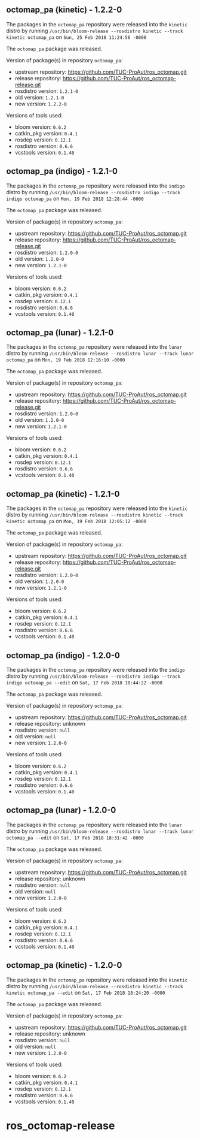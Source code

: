## octomap_pa (kinetic) - 1.2.2-0

The packages in the `octomap_pa` repository were released into the `kinetic` distro by running `/usr/bin/bloom-release --rosdistro kinetic --track kinetic octomap_pa` on `Sun, 25 Feb 2018 11:24:56 -0000`

The `octomap_pa` package was released.

Version of package(s) in repository `octomap_pa`:

- upstream repository: https://github.com/TUC-ProAut/ros_octomap.git
- release repository: https://github.com/TUC-ProAut/ros_octomap-release.git
- rosdistro version: `1.2.1-0`
- old version: `1.2.1-0`
- new version: `1.2.2-0`

Versions of tools used:

- bloom version: `0.6.2`
- catkin_pkg version: `0.4.1`
- rosdep version: `0.12.1`
- rosdistro version: `0.6.6`
- vcstools version: `0.1.40`


## octomap_pa (indigo) - 1.2.1-0

The packages in the `octomap_pa` repository were released into the `indigo` distro by running `/usr/bin/bloom-release --rosdistro indigo --track indigo octomap_pa` on `Mon, 19 Feb 2018 12:28:44 -0000`

The `octomap_pa` package was released.

Version of package(s) in repository `octomap_pa`:

- upstream repository: https://github.com/TUC-ProAut/ros_octomap.git
- release repository: https://github.com/TUC-ProAut/ros_octomap-release.git
- rosdistro version: `1.2.0-0`
- old version: `1.2.0-0`
- new version: `1.2.1-0`

Versions of tools used:

- bloom version: `0.6.2`
- catkin_pkg version: `0.4.1`
- rosdep version: `0.12.1`
- rosdistro version: `0.6.6`
- vcstools version: `0.1.40`


## octomap_pa (lunar) - 1.2.1-0

The packages in the `octomap_pa` repository were released into the `lunar` distro by running `/usr/bin/bloom-release --rosdistro lunar --track lunar octomap_pa` on `Mon, 19 Feb 2018 12:16:10 -0000`

The `octomap_pa` package was released.

Version of package(s) in repository `octomap_pa`:

- upstream repository: https://github.com/TUC-ProAut/ros_octomap.git
- release repository: https://github.com/TUC-ProAut/ros_octomap-release.git
- rosdistro version: `1.2.0-0`
- old version: `1.2.0-0`
- new version: `1.2.1-0`

Versions of tools used:

- bloom version: `0.6.2`
- catkin_pkg version: `0.4.1`
- rosdep version: `0.12.1`
- rosdistro version: `0.6.6`
- vcstools version: `0.1.40`


## octomap_pa (kinetic) - 1.2.1-0

The packages in the `octomap_pa` repository were released into the `kinetic` distro by running `/usr/bin/bloom-release --rosdistro kinetic --track kinetic octomap_pa` on `Mon, 19 Feb 2018 12:05:12 -0000`

The `octomap_pa` package was released.

Version of package(s) in repository `octomap_pa`:

- upstream repository: https://github.com/TUC-ProAut/ros_octomap.git
- release repository: https://github.com/TUC-ProAut/ros_octomap-release.git
- rosdistro version: `1.2.0-0`
- old version: `1.2.0-0`
- new version: `1.2.1-0`

Versions of tools used:

- bloom version: `0.6.2`
- catkin_pkg version: `0.4.1`
- rosdep version: `0.12.1`
- rosdistro version: `0.6.6`
- vcstools version: `0.1.40`


## octomap_pa (indigo) - 1.2.0-0

The packages in the `octomap_pa` repository were released into the `indigo` distro by running `/usr/bin/bloom-release --rosdistro indigo --track indigo octomap_pa --edit` on `Sat, 17 Feb 2018 18:44:22 -0000`

The `octomap_pa` package was released.

Version of package(s) in repository `octomap_pa`:

- upstream repository: https://github.com/TUC-ProAut/ros_octomap.git
- release repository: unknown
- rosdistro version: `null`
- old version: `null`
- new version: `1.2.0-0`

Versions of tools used:

- bloom version: `0.6.2`
- catkin_pkg version: `0.4.1`
- rosdep version: `0.12.1`
- rosdistro version: `0.6.6`
- vcstools version: `0.1.40`


## octomap_pa (lunar) - 1.2.0-0

The packages in the `octomap_pa` repository were released into the `lunar` distro by running `/usr/bin/bloom-release --rosdistro lunar --track lunar octomap_pa --edit` on `Sat, 17 Feb 2018 18:31:42 -0000`

The `octomap_pa` package was released.

Version of package(s) in repository `octomap_pa`:

- upstream repository: https://github.com/TUC-ProAut/ros_octomap.git
- release repository: unknown
- rosdistro version: `null`
- old version: `null`
- new version: `1.2.0-0`

Versions of tools used:

- bloom version: `0.6.2`
- catkin_pkg version: `0.4.1`
- rosdep version: `0.12.1`
- rosdistro version: `0.6.6`
- vcstools version: `0.1.40`


## octomap_pa (kinetic) - 1.2.0-0

The packages in the `octomap_pa` repository were released into the `kinetic` distro by running `/usr/bin/bloom-release --rosdistro kinetic --track kinetic octomap_pa --edit` on `Sat, 17 Feb 2018 18:24:20 -0000`

The `octomap_pa` package was released.

Version of package(s) in repository `octomap_pa`:

- upstream repository: https://github.com/TUC-ProAut/ros_octomap.git
- release repository: unknown
- rosdistro version: `null`
- old version: `null`
- new version: `1.2.0-0`

Versions of tools used:

- bloom version: `0.6.2`
- catkin_pkg version: `0.4.1`
- rosdep version: `0.12.1`
- rosdistro version: `0.6.6`
- vcstools version: `0.1.40`


# ros_octomap-release
